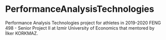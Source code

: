# PerformanceAnalysisTechnologies
Performance Analysis Technologies project for athletes in 2019-2020 FENG 498 - Senior Project II at Izmir University of Economics that mentored by İlker KORKMAZ.
